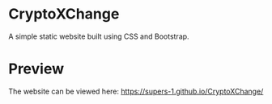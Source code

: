# CryptoXChange
A simple static website built using CSS and Bootstrap.

# Preview
The website can be viewed here: https://supers-1.github.io/CryptoXChange/
